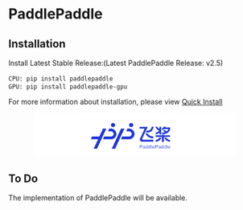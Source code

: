 # PaddlePaddle

## Installation

Install Latest Stable Release:(Latest PaddlePaddle Release: v2.5)

```
CPU: pip install paddlepaddle
GPU: pip install paddlepaddle-gpu
```
For more information about installation, please view [Quick Install](https://www.paddlepaddle.org.cn/install/quick?docurl=/documentation/docs/zh/install/pip/macos-pip.html)

<div align=center> <img width=80% height=80% src="https://github.com/huzhengdongcs/DAC-DETR/blob/main/paddle/figs/logo.png"/></div>

## To Do
The implementation of PaddlePaddle will be available.
